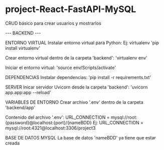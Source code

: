 # project-React-FastAPI-MySQL

CRUD básico para crear usuarios y mostrarlos

--- BACKEND ---

ENTORNO VIRTUAL
Instalar entorno virtual para Python: 
Ej: virtualenv
'pip install virtualenv'

Crear entorno virtual dentro de la carpeta 'backend':
'virtualenv env'

Iniciar el entorno virtual:
'source env/Scripts/activate'

DEPENDENCIAS
Instalar dependencias:
'pip install -r requirements.txt'

SERVER
Inicar servidor Uvicorn desde la carpeta 'backend':
'uvicorn app.app:app --reload'

VARIABLES DE ENTORNO
Crear archivo '.env' dentro de la carpeta 'backend/app'

Contenido del archivo '.env':
URL_CONNECTION = mysql://root:{password}@localhost:{port}/{nameBDD}
Ej: 
URL_CONNECTION = mysql://root:4321@localhost:3306/project3

BASE DE DATOS MYSQL
La base de datos 'nameBDD' ya tiene que estar creada
